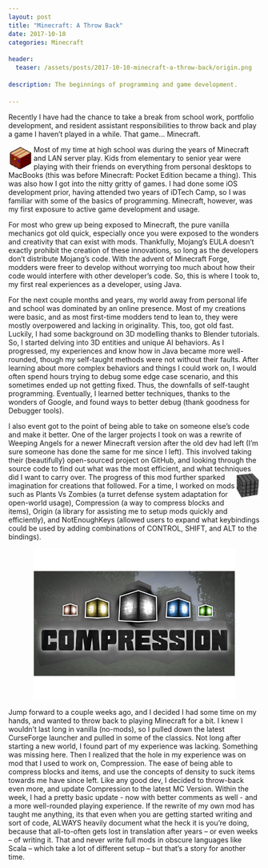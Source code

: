 ```yaml
---
layout: post
title: "Minecraft: A Throw Back"
date: 2017-10-10
categories: Minecraft

header:
  teaser: /assets/posts/2017-10-10-minecraft-a-throw-back/origin.png

description: The beginnings of programming and game development.

---
```



Recently I have had the chance to take a break from school work, portfolio development, and resident assistant responsibilities to throw back and play a game I haven’t played in a while. That game... Minecraft.

<img src='/assets/posts/2017-10-10-minecraft-a-throw-back/origin.png' class='iconDetails' align="left" style="width:10%">
Most of my time at high school was during the years of Minecraft and LAN server play. Kids from elementary to senior year were playing with their friends on everything from personal desktops to MacBooks (this was before Minecraft: Pocket Edition became a thing). This was also how I got into the nitty gritty of games. I had done some iOS development prior, having attended two years of iDTech Camp, so I was familiar with some of the basics of programming. Minecraft, however, was my first exposure to active game development and usage.

For most who grew up being exposed to Minecraft, the pure vanilla mechanics got old quick, especially once you were exposed to the wonders and creativity that can exist with mods. Thankfully, Mojang’s EULA doesn’t exactly prohibit the creation of these innovations, so long as the developers don’t distribute Mojang’s code. With the advent of Minecraft Forge, modders were freer to develop without worrying too much about how their code would interfere with other developer’s code. So, this is where I took to, my first real experiences as a developer, using Java.

For the next couple months and years, my world away from personal life and school was dominated by an online presence. Most of my creations were basic, and as most first-time modders tend to lean to, they were mostly overpowered and lacking in originality. This, too, got old fast. Luckily, I had some background on 3D modelling thanks to Blender tutorials. So, I started delving into 3D entities and unique AI behaviors. As I progressed, my experiences and know how in Java became more well-rounded, though my self-taught methods were not without their faults. After learning about more complex behaviors and things I could work on, I would often spend hours trying to debug some edge case scenario, and this sometimes ended up not getting fixed. Thus, the downfalls of self-taught programming. Eventually, I learned better techniques, thanks to the wonders of Google, and found ways to better debug (thank goodness for Debugger tools).

I also event got to the point of being able to take on someone else’s code and make it better. One of the larger projects I took on was a rewrite of Weeping Angels for a newer Minecraft version after the old dev had left (I’m sure someone has done the same for me since I left). This involved taking their (beautifully) open-sourced project on GitHub, and looking through the source code to find out what was the most efficient, and what techniques did I want to carry over.
<img src='/assets/posts/2017-10-10-minecraft-a-throw-back/nek.png' class='iconDetails' align="right" style="width:10%">
The progress of this mod further sparked imagination for creations that followed. For a time, I worked on mods such as Plants Vs Zombies (a turret defense system adaptation for open-world usage), Compression (a way to compress blocks and items), Origin (a library for assisting me to setup mods quickly and efficiently), and NotEnoughKeys  (allowed users to expand what keybindings could be used by adding combinations of CONTROL, SHIFT, and ALT to the bindings).

<center>
<img src='/assets/posts/2017-10-10-minecraft-a-throw-back/compression.png' class='iconDetails' style="width:80%" >
</center>

Jump forward to a couple weeks ago, and I decided I had some time on my hands, and wanted to throw back to playing Minecraft for a bit. I knew I wouldn’t last long in vanilla (no-mods), so I pulled down the latest CurseForge launcher and pulled in some of the classics. Not long after starting a new world, I found part of my experience was lacking. Something was missing here. Then I realized that the hole in my experience was on mod that I used to work on, Compression. The ease of being able to compress blocks and items, and use the concepts of density to suck items towards me have since left. Like any good dev, I decided to throw-back even more, and update Compression to the latest MC Version. Within the week, I had a pretty basic update - now with better comments as well - and a more well-rounded playing experience. If the rewrite of my own mod has taught me anything, its that even when you are getting started writing and sort of code, ALWAYS heavily document what the heck it is you’re doing, because that all-to-often gets lost in translation after years – or even weeks – of writing it. That and never write full mods in obscure languages like Scala – which take a lot of different setup – but that’s a story for another time.

